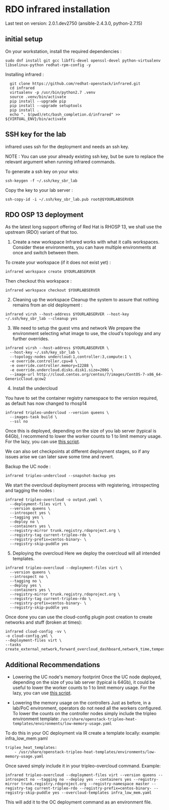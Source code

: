 # RDO infrared installation

Last test on version: 2.0.1.dev2750 (ansible-2.4.3.0, python-2.7.15)

## initial setup

On your workstation, install the required dependencies :

```shell
sudo dnf install git gcc libffi-devel openssl-devel python-virtualenv libselinux-python redhat-rpm-config -y
```
Installing infrared :

```shell
  git clone https://github.com/redhat-openstack/infrared.git
  cd infrared
  virtualenv -p /usr/bin/python2.7 .venv
  source .venv/bin/activate
  pip install --upgrade pip
  pip install --upgrade setuptools
  pip install .
  echo ". $(pwd)/etc/bash_completion.d/infrared" >> ${VIRTUAL_ENV}/bin/activate
```

## SSH key for the lab

infrared uses ssh for the deployment and needs an ssh key.

NOTE : You can use your already existing ssh key, but be sure to replace the relevant argument when running infrared commands.

To generate a ssh key on your wks:

```shell
ssh-keygen -f ~/.ssh/key_sbr_lab
```

Copy the key to your lab server :

```shell
ssh-copy-id -i ~/.ssh/key_sbr_lab.pub root@$YOURLABSERVER
```

## RDO OSP 13 deployment

As the latest long support offering of Red Hat is RHOSP 13, we shall use the upstream (RDO) variant of that too.

1. Create a new workspace
Infrared works with what it calls workspaces. Consider these environments, you can have multiple environments at once and switch between them.

To create your workspace (if it does not exist yet) :

```shell
infrared workspace create $YOURLABSERVER
```

Then checkout this workspace :
```shell
infrared workspace checkout $YOURLABSERVER
```

2. Cleaning up the workspace
Cleanup the system to assure that nothing remains from an old deployment :

```shell
infrared virsh --host-address $YOURLABSERVER --host-key ~/.ssh/key_sbr_lab --cleanup yes
```

3. We need to setup the guest vms and network
We prepare the environment selecting what image to use, the cloud's topology and any further overrides.

```shell
infrared virsh --host-address $YOURLABSERVER \
  --host-key ~/.ssh/key_sbr_lab \
  --topology-nodes undercloud:1,controller:3,compute:1 \
  -e override.controller.cpu=8 \
  -e override.controller.memory=12288 \
  -e override.undercloud.disks.disk1.size=200G \
  --image-url http://cloud.centos.org/centos/7/images/CentOS-7-x86_64-GenericCloud.qcow2
```

4. Install the undercloud

You have to set the container registry namespace to the version required, as default has now changed to rhosp14
```shell
infrared tripleo-undercloud --version queens \
  --images-task build \
  --ssl no
```

Once this is deployed, depending on the size of you lab server (typical is 64Gb), I recommend to lower the worker counts to 1 to limit memory usage. For the lazy, you can use [this script](https://github.com/mrVectorz/snips/blob/master/osp/low_memory_uc.sh).

We can also set checkpoints at different deployment stages, so if any issues arise we can later save some time and revert.

Backup the UC node :
```shell
infrared tripleo-undercloud --snapshot-backup yes
```

We start the overcloud deployment process with registering, introspecting and tagging the nodes :

```shell
infrared tripleo-overcloud -o output.yaml \
  --deployment-files virt \
  --version queens \
  --introspect yes \
  --tagging yes \
  --deploy no \
  --containers yes \
  --registry-mirror trunk.registry.rdoproject.org \
  --registry-tag current-tripleo-rdo \
  --registry-prefix=centos-binary- \
  --registry-skip-puddle yes
```

5. Deploying the overcloud
Here we deploy the overcloud will all intended templates.

```shell
infrared tripleo-overcloud --deployment-files virt \
  --version queens \
  --introspect no \
  --tagging no \
  --deploy yes \
  --containers yes \
  --registry-mirror trunk.registry.rdoproject.org \
  --registry-tag current-tripleo-rdo \
  --registry-prefix=centos-binary- \
  --registry-skip-puddle yes
```

Once done you can use the cloud-config plugin post creation to create networks and stuff (broken at times):

```shell
infrared cloud-config -vv \ 
-o cloud-config.yml \ 
--deployment-files virt \ 
--tasks create_external_network,forward_overcloud_dashboard,network_time,tempest_deployer_input
```

## Additional Recommendations

- Lowering the UC node's memory footprint
Once the UC node deployed, depending on the size of you lab server (typical is 64Gb), it could be useful to lower the worker counts to 1 to limit memory usage. For the lazy, you can use [this script](https://github.com/mrVectorz/snips/blob/master/osp/low_memory_uc.sh).

- Lowering the memory usage on the controllers
Just as before, in a lab/PoC environment, operators do not need all the workers configured.
To lower the counts on the controller nodes simply include the tripleo environment template:
`/usr/share/openstack-tripleo-heat-templates/environments/low-memory-usage.yaml`

To do this in your OC deployment via IR create a template locally:
example: infra_low_mem.yaml
```shell
tripleo_heat_templates:
    - /usr/share/openstack-tripleo-heat-templates/environments/low-memory-usage.yaml
```

Once saved simply include it in your tripleo-overcloud command. Example:
```shell
infrared tripleo-overcloud --deployment-files virt --version queens --introspect no --tagging no --deploy yes --containers yes --registry-mirror trunk.registry.rdoproject.org --registry-namespace master --registry-tag current-tripleo-rdo --registry-prefix=centos-binary- --registry-skip-puddle yes --overcloud-templates infra_low_mem.yaml
```
This will add it to the OC deployment command as an environment file.

